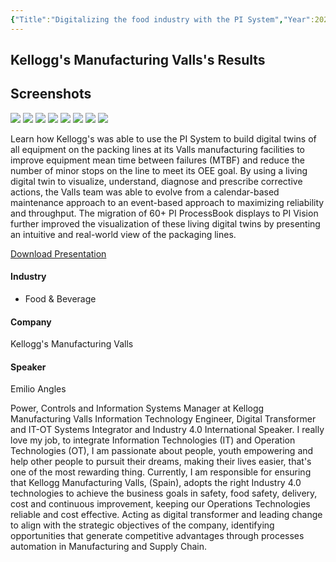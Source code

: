 ```yaml
---
{"Title":"Digitalizing the food industry with the PI System","Year":2021,"Industry":"Food & Beverage","URL":"https://resources.osisoft.com/presentations/digitalizing-the-food-industry-with-the-pi-system/","PDF":"https://cdn.osisoft.com/osi/presentations/2021-aveva-pi-world/UC21NA-D2FB040-Kelloggs-Angles-Digitalizing-the-food-industry.pdf","Company":"Kellogg's Manufacturing Valls","Keywords":["CBM","Microstops"],"dg-publish":true,"permalink":"/aveva/customer-stories/2021/2021-kellogg-s-manufacturing-valls-digitalizing-the-food-industry-with-the-pi-system/","dgPassFrontmatter":true}
---
```


## Kellogg's Manufacturing Valls's Results

## Screenshots
![](https://i.imgur.com/1zatW5s.png)
![](https://i.imgur.com/qn0HLWp.jpeg)
![](https://i.imgur.com/O1ABUn1.png)
![](https://i.imgur.com/xL89Kt7.png)
![](https://i.imgur.com/agg9k2H.png)
![](https://i.imgur.com/htnvxh1.png)
![](https://i.imgur.com/f93Jmut.png)
![](https://i.imgur.com/mgOhHtJ.png)

Learn how Kellogg's was able to use the PI System to build digital twins of all equipment on the packing lines at its Valls manufacturing facilities to improve equipment mean time between failures (MTBF) and reduce the number of minor stops on the line to meet its OEE goal. By using a living digital twin to visualize, understand, diagnose and prescribe corrective actions, the Valls team was able to evolve from a calendar-based maintenance approach to an event-based approach to maximizing reliability and throughput. The migration of 60+ PI ProcessBook displays to PI Vision further improved the visualization of these living digital twins by presenting an intuitive and real-world view of the packaging lines.

[Download Presentation](https://cdn.osisoft.com/osi/presentations/2021-aveva-pi-world/UC21NA-D2FB040-Kelloggs-Angles-Digitalizing-the-food-industry.pdf)

#### Industry

- Food & Beverage

#### Company

Kellogg's Manufacturing Valls

#### Speaker

Emilio Angles

Power, Controls and Information Systems Manager at Kellogg Manufacturing Valls Information Technology Engineer, Digital Transformer and IT-OT Systems Integrator and Industry 4.0 International Speaker. I really love my job, to integrate Information Technologies (IT) and Operation Technologies (OT), I am passionate about people, youth empowering and help other people to pursuit their dreams, making their lives easier, that's one of the most rewarding thing. Currently, I am responsible for ensuring that Kellogg Manufacturing Valls, (Spain), adopts the right Industry 4.0 technologies to achieve the business goals in safety, food safety, delivery, cost and continuous improvement, keeping our Operations Technologies reliable and cost effective. Acting as digital transformer and leading change to align with the strategic objectives of the company, identifying opportunities that generate competitive advantages through processes automation in Manufacturing and Supply Chain.
